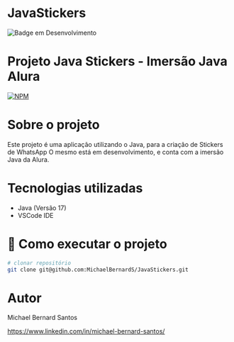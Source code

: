 # JavaStickers
![Badge em Desenvolvimento](http://img.shields.io/static/v1?label=STATUS&message=EM%20DESENVOLVIMENTO&color=GREEN&style=for-the-badge)

# Projeto Java Stickers - Imersão Java Alura
[![NPM](https://img.shields.io/badge/license-MIT-green)](https://github.com/MichaelBernardS/workshop-spring3-jpa/blob/main/LICENSE)

# Sobre o projeto

Este projeto é uma aplicação utilizando o Java, para a criação de Stickers de WhatsApp O mesmo está em desenvolvimento, e conta com a imersão Java da Alura.

# Tecnologias utilizadas
- Java (Versão 17)
- VSCode IDE

# :hammer: Como executar o projeto

```bash
# clonar repositório
git clone git@github.com:MichaelBernardS/JavaStickers.git
```

# Autor

Michael Bernard Santos

https://www.linkedin.com/in/michael-bernard-santos/
